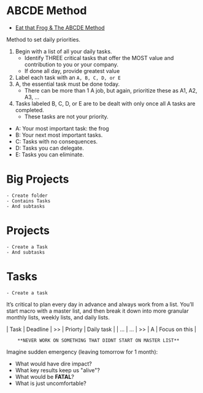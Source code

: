 # ABCDE Method

- [Eat that Frog & The ABCDE Method](https://www.youtube.com/watch?v=FKOMTZ7PPLg&feature=share)

Method to set daily priorities.

1. Begin with a list of all your daily tasks.
    - Identify THREE critical tasks that offer the MOST value and contribution to you or your company.
    - If done all day, provide greatest value
2. Label each task with an `A, B, C, D, or E`
3. A, the essential task must be done today.
    - There can be more than 1 A job, but again, prioritize these as A1, A2, A3, ...
4. Tasks labeled B, C, D, or E are to be dealt with only once all A tasks are completed.
    - These tasks are not your priority.


- A: Your most important task: the frog
- B: Your next most important tasks.
- C: Tasks with no consequences.
- D: Tasks you can delegate.
- E: Tasks you can eliminate.


# Big Projects
    - Create folder
    - Contains Tasks
    - And subtasks
# Projects
    - Create a Task
    - And subtasks
# Tasks
    - Create a task

It’s critical to plan every day in advance and always work from a list.
You’ll start macro with a master list, and then break it down into more granular monthly lists, weekly lists, and daily lists.

| Task   | Deadline   | >> | Priorty   | Daily task    |
| ...    | ...        | >> | A         | Focus on this |


        **NEVER WORK ON SOMETHING THAT DIDNT START ON MASTER LIST**

Imagine sudden emergency (leaving tomorrow for 1 month):
- What would have dire impact?
- What key results keep us "alive"?
- What would be **FATAL**?
- What is just uncomfortable?
